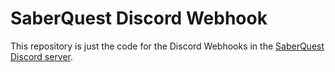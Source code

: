 # SaberQuest Discord Webhook

This repository is just the code for the Discord Webhooks in the [SaberQuest Discord server](https://discord.gg/ZRvXXqd9jM).